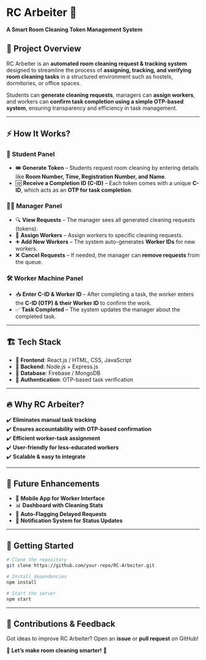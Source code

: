 # RC Arbeiter 🚀  
**A Smart Room Cleaning Token Management System**  

## 📌 Project Overview  
RC Arbeiter is an **automated room cleaning request & tracking system** designed to streamline the process of **assigning, tracking, and verifying room cleaning tasks** in a structured environment such as hostels, dormitories, or office spaces.  

Students can **generate cleaning requests**, managers can **assign workers**, and workers can **confirm task completion using a simple OTP-based system**, ensuring transparency and efficiency in task management.  

---  

## ⚡ How It Works?  

### 🏫 Student Panel  
- 🎟️ **Generate Token** – Students request room cleaning by entering details like **Room Number, Time, Registration Number, and Name**.  
- 🆔 **Receive a Completion ID (C-ID)** – Each token comes with a unique **C-ID**, which acts as an **OTP for task completion**.  

### 👨‍💼 Manager Panel  
- 🔍 **View Requests** – The manager sees all generated cleaning requests (tokens).  
- 👷 **Assign Workers** – Assign workers to specific cleaning requests.  
- ➕ **Add New Workers** – The system auto-generates **Worker IDs** for new workers.  
- ❌ **Cancel Requests** – If needed, the manager can **remove requests** from the queue.  

### 🛠️ Worker Machine Panel  
- 📥 **Enter C-ID & Worker ID** – After completing a task, the worker enters the **C-ID (OTP) & their Worker ID** to confirm the work.  
- ✅ **Task Completed** – The system updates the manager about the completed task.  

---  

## 🏗️ Tech Stack  
- 🔹 **Frontend**: React.js / HTML, CSS, JavaScript  
- 🔹 **Backend**: Node.js + Express.js  
- 🔹 **Database**: Firebase / MongoDB  
- 🔹 **Authentication**: OTP-based task verification  

---  

## 🔥 Why RC Arbeiter?  
✔️ **Eliminates manual task tracking**  
✔️ **Ensures accountability with OTP-based confirmation**  
✔️ **Efficient worker-task assignment**  
✔️ **User-friendly for less-educated workers**  
✔️ **Scalable & easy to integrate**  

---  

## 🚀 Future Enhancements  
- 📲 **Mobile App for Worker Interface**  
- 📊 **Dashboard with Cleaning Stats**  
- 🛑 **Auto-Flagging Delayed Requests**  
- 🔔 **Notification System for Status Updates**  

---  

## 📌 Getting Started  
```bash  
# Clone the repository  
git clone https://github.com/your-repo/RC-Arbeiter.git  

# Install dependencies  
npm install  

# Start the server  
npm start  
```  

---  

## 📢 Contributions & Feedback  
Got ideas to improve RC Arbeiter? Open an **issue** or **pull request** on GitHub!  

🚀 **Let’s make room cleaning smarter!** 🚀  

